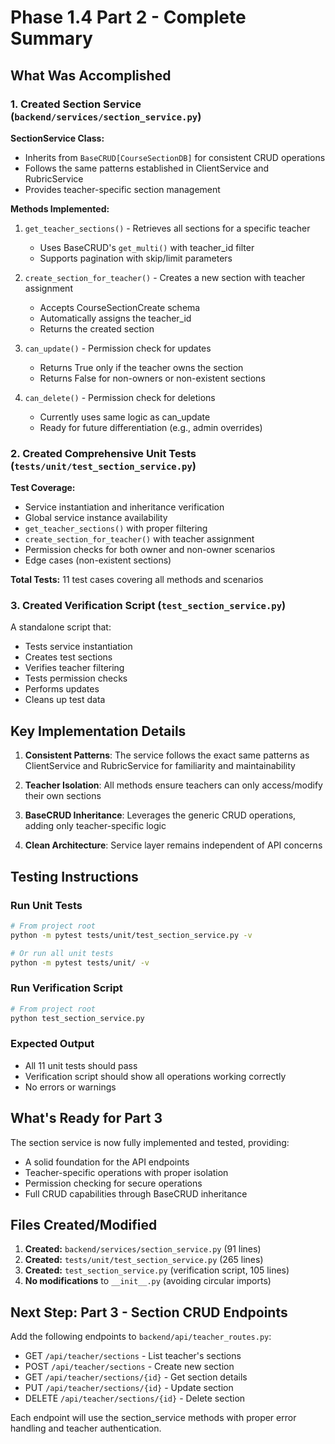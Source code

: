 # Phase 1.4 Part 2 - Complete Summary

## What Was Accomplished

### 1. Created Section Service (`backend/services/section_service.py`)

**SectionService Class:**
- Inherits from `BaseCRUD[CourseSectionDB]` for consistent CRUD operations
- Follows the same patterns established in ClientService and RubricService
- Provides teacher-specific section management

**Methods Implemented:**
1. `get_teacher_sections()` - Retrieves all sections for a specific teacher
   - Uses BaseCRUD's `get_multi()` with teacher_id filter
   - Supports pagination with skip/limit parameters

2. `create_section_for_teacher()` - Creates a new section with teacher assignment
   - Accepts CourseSectionCreate schema
   - Automatically assigns the teacher_id
   - Returns the created section

3. `can_update()` - Permission check for updates
   - Returns True only if the teacher owns the section
   - Returns False for non-owners or non-existent sections

4. `can_delete()` - Permission check for deletions
   - Currently uses same logic as can_update
   - Ready for future differentiation (e.g., admin overrides)

### 2. Created Comprehensive Unit Tests (`tests/unit/test_section_service.py`)

**Test Coverage:**
- Service instantiation and inheritance verification
- Global service instance availability
- `get_teacher_sections()` with proper filtering
- `create_section_for_teacher()` with teacher assignment
- Permission checks for both owner and non-owner scenarios
- Edge cases (non-existent sections)

**Total Tests:** 11 test cases covering all methods and scenarios

### 3. Created Verification Script (`test_section_service.py`)

A standalone script that:
- Tests service instantiation
- Creates test sections
- Verifies teacher filtering
- Tests permission checks
- Performs updates
- Cleans up test data

## Key Implementation Details

1. **Consistent Patterns**: The service follows the exact same patterns as ClientService and RubricService for familiarity and maintainability

2. **Teacher Isolation**: All methods ensure teachers can only access/modify their own sections

3. **BaseCRUD Inheritance**: Leverages the generic CRUD operations, adding only teacher-specific logic

4. **Clean Architecture**: Service layer remains independent of API concerns

## Testing Instructions

### Run Unit Tests
```bash
# From project root
python -m pytest tests/unit/test_section_service.py -v

# Or run all unit tests
python -m pytest tests/unit/ -v
```

### Run Verification Script
```bash
# From project root
python test_section_service.py
```

### Expected Output
- All 11 unit tests should pass
- Verification script should show all operations working correctly
- No errors or warnings

## What's Ready for Part 3

The section service is now fully implemented and tested, providing:
- A solid foundation for the API endpoints
- Teacher-specific operations with proper isolation
- Permission checking for secure operations
- Full CRUD capabilities through BaseCRUD inheritance

## Files Created/Modified

1. **Created:** `backend/services/section_service.py` (91 lines)
2. **Created:** `tests/unit/test_section_service.py` (265 lines)
3. **Created:** `test_section_service.py` (verification script, 105 lines)
4. **No modifications** to `__init__.py` (avoiding circular imports)

## Next Step: Part 3 - Section CRUD Endpoints

Add the following endpoints to `backend/api/teacher_routes.py`:
- GET `/api/teacher/sections` - List teacher's sections
- POST `/api/teacher/sections` - Create new section
- GET `/api/teacher/sections/{id}` - Get section details
- PUT `/api/teacher/sections/{id}` - Update section
- DELETE `/api/teacher/sections/{id}` - Delete section

Each endpoint will use the section_service methods with proper error handling and teacher authentication.
